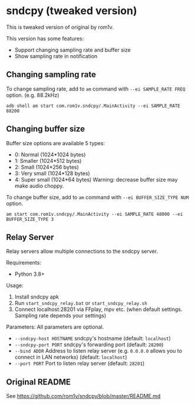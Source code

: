 # sndcpy (tweaked version)
This is tweaked version of original by rom1v.

This version has some features:
- Support changing sampling rate and buffer size
- Show sampling rate in notification

## Changing sampling rate
To change sampling rate, add to `am` command with `--ei SAMPLE_RATE FREQ` option.
(e.g. 88.2kHz)
```
adb shell am start com.rom1v.sndcpy/.MainActivity --ei SAMPLE_RATE 88200
```

## Changing buffer size
Buffer size options are available 5 types:
- 0: Normal (1024*1024 bytes)
- 1: Smaller (1024*512 bytes)
- 2: Small (1024*256 bytes)
- 3: Very small (1024*128 bytes)
- 4: Super small (1024*64 bytes)
Warning: decrease buffer size may make audio choppy.

To change buffer size, add to `am` command with `--ei BUFFER_SIZE_TYPE NUM` option.
```
am start com.rom1v.sndcpy/.MainActivity --ei SAMPLE_RATE 48000 --ei BUFFER_SIZE_TYPE 3
```

## Relay Server
Relay servers allow multiple connections to the sndcpy server.

Requirements:
- Python 3.8+

Usage:
1. Install sndcpy apk
2. Run `start_sndcpy_relay.bat` or `start_sndcpy_relay.sh`
3. Connect localhost:28201 via FFplay, mpv etc. (when default settings. Sampling rate depends your settings)

Parameters:
All parameters are optional.

- `--sndcpy-host HOSTNAME`
  sndcpy's hostname (default: `localhost`)
- `--sndcpy-port PORT`
  sndcpy's forwarding port (default: `28200`)
- `--bind ADDR`
  Address to listen relay server (e.g. `0.0.0.0` allows you to connect in LAN networks) (default: `localhost`)
- `--port PORT`
  Port to listen relay server (default: `28201`)

## Original README
See https://github.com/rom1v/sndcpy/blob/master/README.md